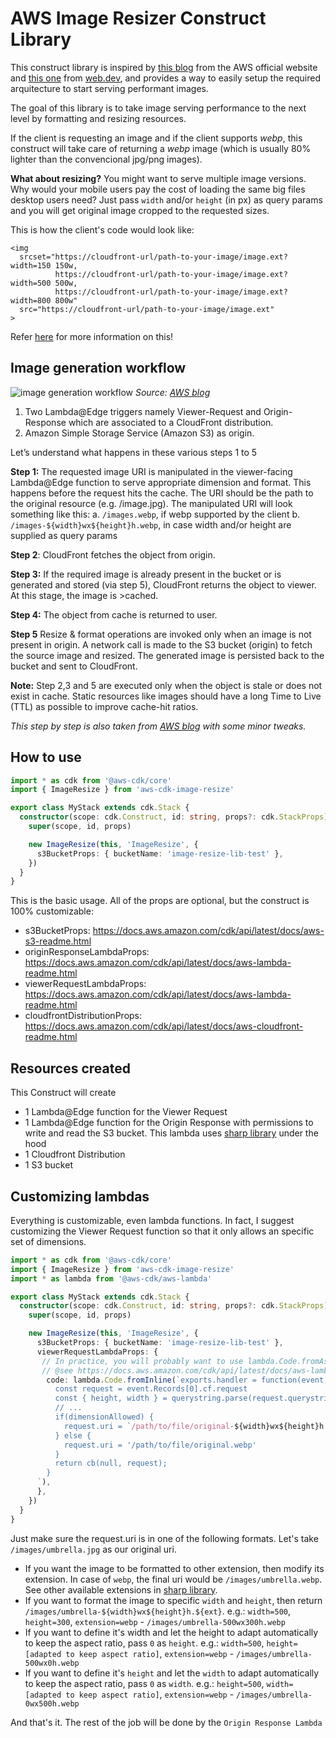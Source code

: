# AWS Image Resizer Construct Library

This construct library is inspired by [this blog](https://aws.amazon.com/blogs/networking-and-content-delivery/resizing-images-with-amazon-cloudfront-lambdaedge-aws-cdn-blog/) from the AWS official website and [this one](https://web.dev/serve-responsive-images/) from [web.dev](https://web.dev/), and provides a way to easily setup the required arquitecture to start serving performant images.

The goal of this library is to take image serving performance to the next level by formatting and resizing resources.

If the client is requesting an image and if the client supports *webp*, this construct will take care of returning a *webp* image (which is usually 80% lighter than the convencional jpg/png images).

**What about resizing?**
You might want to serve multiple image versions. Why would your mobile users pay the cost of loading the same big files desktop users need? 
Just pass `width` and/or `height` (in px) as query params and you will get original image cropped to the requested sizes.

This is how the client's code would look like:
```
<img
  srcset="https://cloudfront-url/path-to-your-image/image.ext?width=150 150w,
          https://cloudfront-url/path-to-your-image/image.ext?width=500 500w,
          https://cloudfront-url/path-to-your-image/image.ext?width=800 800w"
  src="https://cloudfront-url/path-to-your-image/image.ext"
>
```

Refer [here](https://web.dev/serve-responsive-images/#serve-multiple-image-versions) for more information on this!

## Image generation workflow
![image generation workflow](https://user-images.githubusercontent.com/32108036/108003950-44abb200-6fec-11eb-930b-9116b01f357b.png)
_Source: [AWS blog](https://aws.amazon.com/blogs/networking-and-content-delivery/resizing-images-with-amazon-cloudfront-lambdaedge-aws-cdn-blog/)_

1. Two Lambda@Edge triggers namely Viewer-Request and Origin-Response which are associated to a CloudFront distribution.
2. Amazon Simple Storage Service (Amazon S3) as origin.

Let’s understand what happens in these various steps 1 to 5

**Step 1:** The requested image URI is manipulated in the viewer-facing Lambda@Edge function to serve appropriate dimension and format. This happens before the request hits the cache. The URI should be the path to the original resource (e.g. /image.jpg).
The manipulated URI will look something like this: 
a. `/images.webp`, if webp supported by the client
b. `/images-${width}wx${height}h.webp`, in case width and/or height are supplied as query params

**Step 2**: CloudFront fetches the object from origin.

**Step 3:** If the required image is already present in the bucket or is generated and stored (via step 5), CloudFront returns the object to viewer. At this stage, the image is >cached.

**Step 4:**  The object from cache is returned to user.

**Step 5** Resize & format operations are invoked only when an image is not present in origin. A network call is made to the S3 bucket (origin) to fetch the source image and resized. The generated image is persisted back to the bucket and sent to CloudFront.

**Note:** Step 2,3 and 5 are executed only when the object is stale or does not exist in cache. Static resources like images should have a long Time to Live (TTL) as possible to improve cache-hit ratios.

_This step by step is also taken from [AWS blog](https://aws.amazon.com/blogs/networking-and-content-delivery/resizing-images-with-amazon-cloudfront-lambdaedge-aws-cdn-blog/) with some minor tweaks._

## How to use

```ts
import * as cdk from '@aws-cdk/core'
import { ImageResize } from 'aws-cdk-image-resize'

export class MyStack extends cdk.Stack {
  constructor(scope: cdk.Construct, id: string, props?: cdk.StackProps) {
    super(scope, id, props)

    new ImageResize(this, 'ImageResize', {
      s3BucketProps: { bucketName: 'image-resize-lib-test' },
    })
  }
}

```

This is the basic usage. All of the props are optional, but the construct is 100% customizable:
- s3BucketProps: https://docs.aws.amazon.com/cdk/api/latest/docs/aws-s3-readme.html
- originResponseLambdaProps: https://docs.aws.amazon.com/cdk/api/latest/docs/aws-lambda-readme.html
- viewerRequestLambdaProps: https://docs.aws.amazon.com/cdk/api/latest/docs/aws-lambda-readme.html
- cloudfrontDistributionProps: https://docs.aws.amazon.com/cdk/api/latest/docs/aws-cloudfront-readme.html

## Resources created
This Construct will create
- 1 Lambda@Edge function for the Viewer Request
- 1 Lambda@Edge function for the Origin Response with permissions to write and read the S3 bucket. This lambda uses [sharp library](https://www.npmjs.com/package/sharp) under the hood
- 1 Cloudfront Distribution
- 1 S3 bucket

## Customizing lambdas

Everything is customizable, even lambda functions. In fact, I suggest customizing the Viewer Request function so that it only allows an specific set of dimensions.

```ts
import * as cdk from '@aws-cdk/core'
import { ImageResize } from 'aws-cdk-image-resize'
import * as lambda from '@aws-cdk/aws-lambda'

export class MyStack extends cdk.Stack {
  constructor(scope: cdk.Construct, id: string, props?: cdk.StackProps) {
    super(scope, id, props)

    new ImageResize(this, 'ImageResize', {
      s3BucketProps: { bucketName: 'image-resize-lib-test' },
      viewerRequestLambdaProps: {
       // In practice, you will probably want to use lambda.Code.fromAsset
       // @see https://docs.aws.amazon.com/cdk/api/latest/docs/aws-lambda-readme.html
        code: lambda.Code.fromInline(`exports.handler = function(event, ctx, cb) {
          const request = event.Records[0].cf.request
          const { height, width } = querystring.parse(request.querystring);
          // ...
          if(dimensionAllowed) {
            request.uri = `/path/to/file/original-${width}wx${height}h.webp`
          } else { 
            request.uri = '/path/to/file/original.webp'
          }
          return cb(null, request);
        }
      `),
      },
    })
  }
}
```

Just make sure the request.uri is in one of the following formats.
Let's take `/images/umbrella.jpg` as our original uri.

- If you want the image to be formatted to other extension, then modify its extension. In case of `webp`, the final uri would be `/images/umbrella.webp`.
See other available extensions in [sharp library](https://www.npmjs.com/package/sharp).
- If you want to format the image to specific `width` and `height`, then return `/images/umbrella-${width}wx${height}h.${ext}`. e.g.: `width=500`, `height=300`, `extension=webp` -  `/images/umbrella-500wx300h.webp`
- If you want to define it's width and let the height to adapt automatically to keep the aspect ratio, pass `0` as `height`. e.g.: `width=500`, `height=[adapted to keep aspect ratio]`, `extension=webp` -  `/images/umbrella-500wx0h.webp`
- If you want to define it's `height` and let the `width` to adapt automatically to keep the aspect ratio, pass `0` as `width`. e.g.: `height=500`, `width=[adapted to keep aspect ratio]`, `extension=webp` -  `/images/umbrella-0wx500h.webp`

And that's it. The rest of the job will be done by the `Origin Response Lambda`
